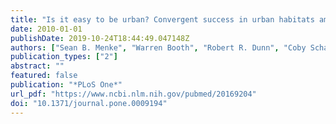 ```yaml
---
title: "Is it easy to be urban? Convergent success in urban habitats among lineages of a widespread native ant"
date: 2010-01-01
publishDate: 2019-10-24T18:44:49.047148Z
authors: ["Sean B. Menke", "Warren Booth", "Robert R. Dunn", "Coby Schal", "Edward L. Vargo", "Jules Silverman"]
publication_types: ["2"]
abstract: ""
featured: false
publication: "*PLoS One*"
url_pdf: "https://www.ncbi.nlm.nih.gov/pubmed/20169204"
doi: "10.1371/journal.pone.0009194"
---
```


